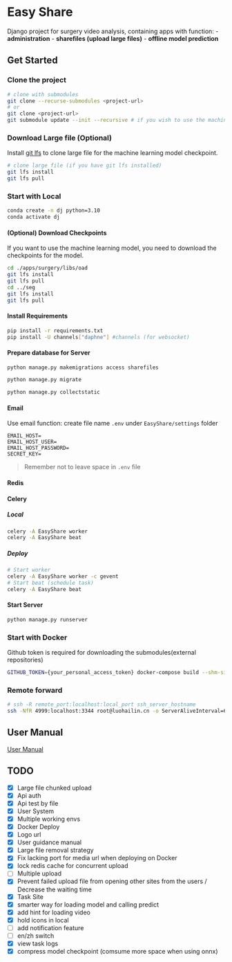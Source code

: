 # Easy Share

Django project for surgery video analysis, containing apps with function:
    - **administration**
    - **sharefiles (upload large files)**
    - **offline model prediction**
    <!-- **online prediction**(websocket), -->

## Get Started

### Clone the project

```bash
# clone with submodules
git clone --recurse-submodules <project-url>
# or
git clone <project-url>
git submodule update --init --recursive # if you wish to use the machine learning model
```

### Download Large file (Optional)

Install [git lfs](https://git-lfs.com/) to clone large file for the machine learning model checkpoint.

```bash
# clone large file (if you have git lfs installed)
git lfs install
git lfs pull
```

### Start with Local

```bash
conda create -n dj python=3.10
conda activate dj
```

#### (Optional) Download Checkpoints

If you want to use the machine learning model, you need to download the checkpoints for the model.

```bash
cd ./apps/surgery/libs/oad
git lfs install
git lfs pull
cd ../seg
git lfs install
git lfs pull
```

#### Install Requirements

```bash
pip install -r requirements.txt
pip install -U channels["daphne"] #channels (for websocket)
```

#### Prepare database for Server

```bash
python manage.py makemigrations access sharefiles
```

```bash
python manage.py migrate
```

```bash
python manage.py collectstatic
```

#### Email

Use email function: create file name `.env` under `EasyShare/settings` folder

```.env
EMAIL_HOST=
EMAIL_HOST_USER=
EMAIL_HOST_PASSWORD=
SECRET_KEY=
```

> Remember not to leave space in `.env` file

#### Redis

#### Celery

##### Local

```bash
celery -A EasyShare worker
celery -A EasyShare beat
```

##### Deploy

```bash
# Start worker
celery -A EasyShare worker -c gevent
# Start beat (schedule task)
celery -A EasyShare beat
```

#### Start Server

```bash
python manage.py runserver
```

### Start with Docker

Github token is required for downloading the submodules(external repositories)

```bash
GITHUB_TOKEN={your_personal_access_token} docker-compose build --shm-size=16GB
```

### Remote forward

```bash
# ssh -R remote_port:localhost:local_port ssh_server_hostname
ssh -NfR 4999:localhost:3344 root@luohailin.cn -o ServerAliveInterval=60  # no shell and background
```

## User Manual

[User Manual](user-guide.md)

## TODO

- [x] Large file chunked upload
- [x] Api auth
- [x] Api test by file
- [x] User System
- [x] Multiple working envs
- [x] Docker Deploy
- [x] Logo url
- [x] User guidance manual
- [x] Large file removal strategy
- [x] Fix lacking port for media url when deploying on Docker
- [x] lock redis cache for concurrent upload
- [ ] Multiple upload
- [x] Prevent failed upload file from opening other sites from the users / Decrease the waiting time
- [x] Task Site
- [x] smarter way for loading model and calling predict
- [x] add hint for loading video
- [x] hold icons in local
- [ ] add notification feature
- [ ] en/zh switch
- [x] view task logs
- [x] compress model checkpoint (comsume more space when using onnx)
